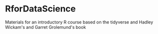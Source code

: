 # RforDataScience
Materials for an introductory R course based on the tidyverse and Hadley Wickam's and Garret Grolemund's book
